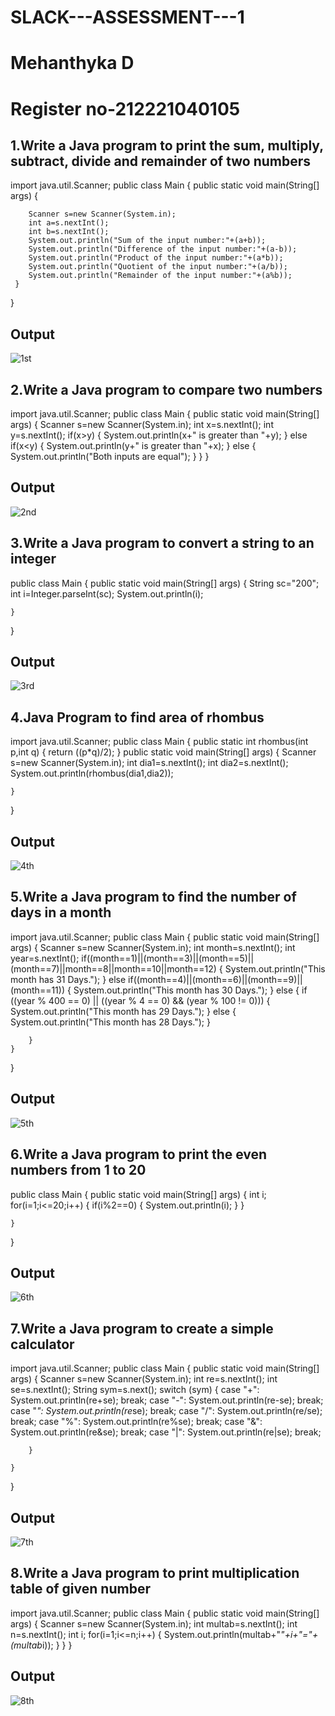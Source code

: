# SLACK---ASSESSMENT---1
# Mehanthyka D
# Register no-212221040105
## 1.Write a Java program to print the sum, multiply, subtract, divide and remainder of two numbers
 
 import java.util.Scanner;
 public class Main {
     public static void main(String[] args)
     {

        Scanner s=new Scanner(System.in);
        int a=s.nextInt();
        int b=s.nextInt();
        System.out.println("Sum of the input number:"+(a+b));
        System.out.println("Difference of the input number:"+(a-b));
        System.out.println("Product of the input number:"+(a*b));
        System.out.println("Quotient of the input number:"+(a/b));
        System.out.println("Remainder of the input number:"+(a%b));
     }
 }
## Output
![1st](https://user-images.githubusercontent.com/127507580/224495127-a8c0c414-8c41-488a-af48-1a70f5cdf2e3.jpg)


## 2.Write a Java program to compare two numbers

import java.util.Scanner;
public class Main {
    public static void main(String[] args)
    {
        Scanner s=new Scanner(System.in);
        int x=s.nextInt();
        int y=s.nextInt();
        if(x>y)
        {
            System.out.println(x+" is greater than "+y);
        }
        else if(x<y)
        {
            System.out.println(y+" is greater than "+x);
        }
        else
        {
            System.out.println("Both inputs are equal");
        }
    }
}
## Output
![2nd](https://user-images.githubusercontent.com/127507580/224495097-d5df37d2-9357-4f75-b371-49222b38d5bb.jpg)



## 3.Write a Java program to convert a string to an integer

public class Main {
    public static void main(String[] args)
    {
        String sc="200";
        int i=Integer.parseInt(sc);
        System.out.println(i);
        
    }
}
## Output
![3rd](https://user-images.githubusercontent.com/127507580/224494968-4d9e1251-742b-4531-8b7b-a3eb3f23dbca.jpg)


## 4.Java Program to find area of rhombus

import java.util.Scanner;
public class Main {
    public static int rhombus(int p,int q)
    {
        return ((p*q)/2);
    }
    public static void main(String[] args)
    {
        Scanner s=new Scanner(System.in);
        int dia1=s.nextInt();
        int dia2=s.nextInt();
        System.out.println(rhombus(dia1,dia2));
        
    }
}
## Output
![4th](https://user-images.githubusercontent.com/127507580/224495158-1c61fec2-c616-42eb-8192-3b9a9e3e965e.jpg)


## 5.Write a Java program to find the number of days in a month

import java.util.Scanner;
public class Main {
    public static void main(String[] args)
    {
        Scanner s=new Scanner(System.in);
        int month=s.nextInt();
        int year=s.nextInt();
        if((month==1)||(month==3)||(month==5)||(month==7)||month==8||month==10||month==12)
        {
            System.out.println("This month has 31 Days.");
        }
  else if((month==4)||(month==6)||(month==9)||(month==11))
        {
            System.out.println("This month has 30 Days.");
        }
        else
        {
            if ((year % 400 == 0) || ((year % 4 == 0) && (year % 100 != 0)))
            {
                System.out.println("This month has 29 Days.");
            }
            else
            {
                System.out.println("This month has 28 Days.");
            }

        }
    }
}
## Output
![5th](https://user-images.githubusercontent.com/127507580/224495185-0e181b20-80ce-4e8a-8b28-16cb904490fd.jpg)


## 6.Write a Java program to print the even numbers from 1 to 20

public class Main {
    public static void main(String[] args)
    {
        int i;
        for(i=1;i<=20;i++)
        {
            if(i%2==0)
            {
                System.out.println(i);
            }
        }
        
    }
}
## Output
![6th](https://user-images.githubusercontent.com/127507580/224495226-7da647ed-a8dd-4745-b903-5df7e1c6efab.jpg)


## 7.Write a Java program to create a simple calculator

import java.util.Scanner;
public class Main {
    public static void main(String[] args)
    {
        Scanner s=new Scanner(System.in);
        int re=s.nextInt();
        int se=s.nextInt();
        String sym=s.next();
        switch (sym)
        {
            case "+":
                System.out.println(re+se);
                break;
            case "-":
                System.out.println(re-se);
                break;
            case "*":
                System.out.println(re*se);
                break;
            case "/":
                System.out.println(re/se);
                break;
            case "%":
                System.out.println(re%se);
                break;
            case "&":
                System.out.println(re&se);
                  break;
            case "|":
                System.out.println(re|se);
                break;

        }
        
    }
}
## Output
![7th](https://user-images.githubusercontent.com/127507580/224495254-4c61affa-5699-46e0-9652-2ae43c8c6440.jpg)


## 8.Write a Java program to print multiplication table of given number

import java.util.Scanner;
public class Main {
    public static void main(String[] args)
    {
        Scanner s=new Scanner(System.in);
        int multab=s.nextInt();
        int n=s.nextInt();
        int i;
        for(i=1;i<=n;i++)
        {
            System.out.println(multab+"*"+i+"="+(multab*i));
        }
    }
}
## Output
![8th](https://user-images.githubusercontent.com/127507580/224495271-1c26efd4-e13e-4e85-b6a4-d0d65482c46b.jpg)

